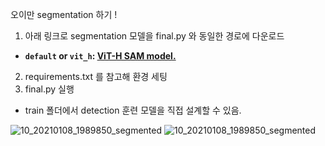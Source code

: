 오이만 segmentation 하기 ! 

1. 아래 링크로 segmentation 모델을 final.py 와 동일한 경로에 다운로드

- **`default` or `vit_h`: [ViT-H SAM model.](https://dl.fbaipublicfiles.com/segment_anything/sam_vit_h_4b8939.pth)**

2. requirements.txt 를 참고해 환경 세팅
3. final.py 실행

- train 폴더에서 detection 훈련 모델을 직접 설계할 수 있음. 


![10_20210108_1989850_segmented](https://github.com/user-attachments/assets/37cae839-3842-4dfe-99ea-a769b653255c)
![10_20210108_1989850_segmented](https://github.com/user-attachments/assets/ce1905e2-0649-47f2-bfde-90a714cfc57e)
